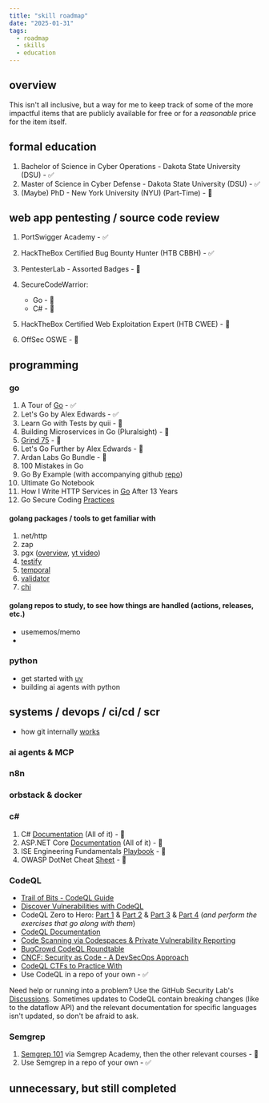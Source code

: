 ```yaml
---
title: "skill roadmap"
date: "2025-01-31"
tags:
  - roadmap
  - skills
  - education
---
```


## overview

This isn't all inclusive, but a way for me to keep track of some of the more impactful items that are publicly available for free or for a _reasonable_ price for the item itself.

## formal education

1. Bachelor of Science in Cyber Operations - Dakota State University (DSU) - ✅
2. Master of Science in Cyber Defense - Dakota State University (DSU) - ✅
3. (Maybe) PhD - New York University (NYU) (Part-Time) - 🛑

## web app pentesting / source code review

1. PortSwigger Academy - ✅
2. HackTheBox Certified Bug Bounty Hunter (HTB CBBH) - ✅
3. PentesterLab - Assorted Badges - 🔄
4. SecureCodeWarrior:

   - Go - 🔄
   - C# - 🔄

5. HackTheBox Certified Web Exploitation Expert (HTB CWEE) - 🛑
6. OffSec OSWE - 🛑

## programming

### go

1. A Tour of [Go](https://go.dev/tour/welcome/1) - ✅
2. Let's Go by Alex Edwards - ✅
3. Learn Go with Tests by quii - 🔄
4. Building Microservices in Go (Pluralsight) - 🔄
5. [Grind 75](https://www.techinterviewhandbook.org/grind75/) - 🛑
6. Let's Go Further by Alex Edwards - 🛑
7. Ardan Labs Go Bundle - 🛑
8. 100 Mistakes in Go
9. Go By Example (with accompanying github [repo](https://github.com/inancgumus/learngo))
10. Ultimate Go Notebook
11. How I Write HTTP Services in [Go](https://grafana.com/blog/2024/02/09/how-i-write-http-services-in-go-after-13-years/) After 13 Years
12. Go Secure Coding [Practices](https://github.com/OWASP/Go-SCP)

#### golang packages / tools to get familiar with

1. net/http
2. zap
3. pgx ([overview](https://donchev.is/post/working-with-postgresql-in-go-using-pgx/), [yt video](https://www.youtube.com/watch?v=sXMSWhcHCf8))
4. [testify](https://github.com/stretchr/testify)
5. [temporal](https://github.com/temporalio/temporal)
6. [validator](https://github.com/go-playground/validator)
7. [chi](https://github.com/go-chi/chi)

#### golang repos to study, to see how things are handled (actions, releases, etc.)

- usememos/memo
-

### python

- get started with [uv](https://docs.astral.sh/uv/)
- building ai agents with python

## systems / devops / ci/cd / scr

- how git internally [works](https://octobot.medium.com/how-git-internally-works-1f0932067bee)

### ai agents & MCP

### n8n

### orbstack & docker

### c#

1. C# [Documentation](https://learn.microsoft.com/en-us/dotnet/csharp/tour-of-csharp/overview) (All of it) - 🛑
2. ASP.NET Core [Documentation](https://learn.microsoft.com/en-us/aspnet/core/introduction-to-aspnet-core?view=aspnetcore-9.0) (All of it) - 🛑
3. ISE Engineering Fundamentals [Playbook](https://microsoft.github.io/code-with-engineering-playbook/) - 🛑
4. OWASP DotNet Cheat [Sheet](https://cheatsheetseries.owasp.org/cheatsheets/DotNet_Security_Cheat_Sheet.html) - 🛑

### CodeQL

- [Trail of Bits - CodeQL Guide](https://appsec.guide/docs/static-analysis/codeql/)
- [Discover Vulnerabilities with CodeQL](https://www.youtube.com/watch?v=NygVkQKmGwI)
- CodeQL Zero to Hero: [Part 1](https://github.blog/developer-skills/github/codeql-zero-to-hero-part-1-the-fundamentals-of-static-analysis-for-vulnerability-research/) & [Part 2](https://github.blog/developer-skills/github/codeql-zero-to-hero-part-2-getting-started-with-codeql/) & [Part 3](https://github.blog/security/vulnerability-research/codeql-zero-to-hero-part-3-security-research-with-codeql/) & [Part 4](https://github.blog/security/vulnerability-research/codeql-zero-to-hero-part-4-gradio-framework-case-study/) (_and perform the exercises that go along with them_)
- [CodeQL Documentation](https://codeql.github.com/docs/codeql-overview/)
- [Code Scanning via Codespaces & Private Vulnerability Reporting](https://github.blog/security/vulnerability-research/security-research-without-ever-leaving-github-from-code-scanning-to-cve-via-codespaces-and-private-vulnerability-reporting/)
- [BugCrowd CodeQL Roundtable](https://www.youtube.com/watch?v=4lvUd3xYL4w)
- [CNCF: Security as Code - A DevSecOps Approach](https://www.youtube.com/watch?v=aKv08sAUNUs)
- [CodeQL CTFs to Practice With](https://securitylab.github.com/ctf/)
- Use CodeQL in a repo of your own - ✅

Need help or running into a problem? Use the GitHub Security Lab's [Discussions](https://github.com/github/securitylab/discussions). Sometimes updates to CodeQL contain breaking changes (like to the dataflow API) and the relevant documentation for specific languages isn't updated, so don't be afraid to ask.

### Semgrep

1. [Semgrep 101](https://academy.semgrep.dev/courses/semgrep-101) via Semgrep Academy, then the other relevant courses - 🛑
2. Use Semgrep in a repo of your own - ✅

## unnecessary, but still completed
